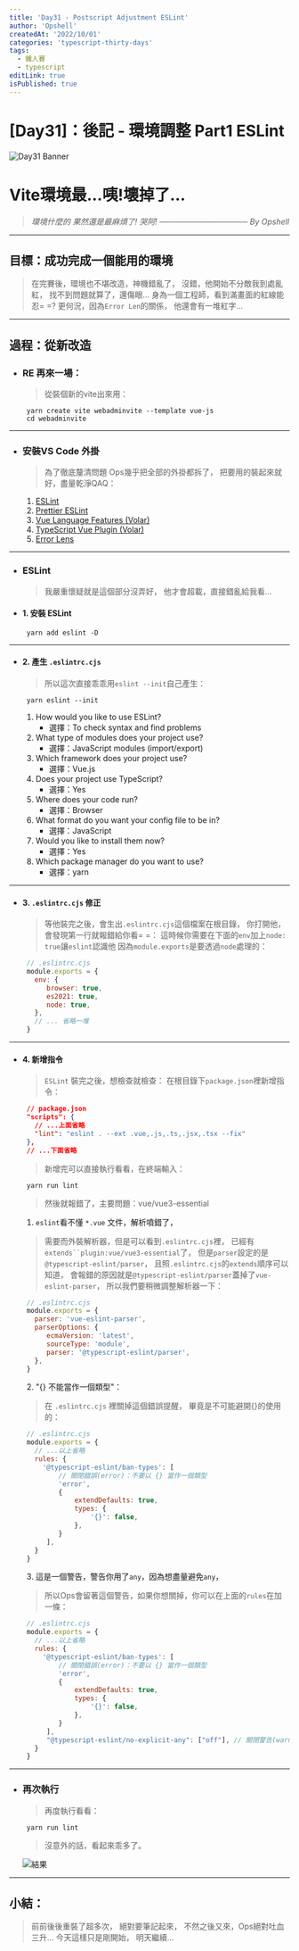 ```yaml
---
title: 'Day31 - Postscript Adjustment ESLint'
author: 'Opshell'
createdAt: '2022/10/01'
categories: 'typescript-thirty-days'
tags:
  - 鐵人賽
  - typescript
editLink: true
isPublished: true
---
```


# [Day31]：後記 - 環境調整 Part1 ESLint
![Day31 Banner](https://ithelp.ithome.com.tw/upload/images/20221001/20109918EjcEQcDdDz.jpg)

# Vite環境最...咦!壞掉了...
> *環境什麼的*
> *果然還是最麻煩了! 哭阿!*
> *──────────────── By Opshell*

---
## 目標：成功完成一個能用的環境
> 在完賽後，環境也不堪改造，神機錯亂了，
> 沒錯，他開始不分敵我到處亂紅，
> 找不到問題就算了，還傷眼...
> 身為一個工程師，看到滿畫面的紅線能忍= =?
> 更何況，因為`Error Len`的關係，
> 他還會有一堆紅字...

---
## 過程：從新改造
- ### RE 再來一場：
   > 從裝個新的vite出來用：
   ```
    yarn create vite webadminvite --template vue-js
    cd webadminvite
   ```

---
- ### 安裝VS Code 外掛
   > 為了徹底釐清問題
   > Ops幾乎把全部的外掛都拆了，
   > 把要用的裝起來就好，盡量乾淨QAQ：
   1. [ESLint](https://marketplace.visualstudio.com/items?itemName=dbaeumer.vscode-eslint)
   2. [Prettier ESLint](https://marketplace.visualstudio.com/items?itemName=rvest.vs-code-prettier-eslint)
   3. [Vue Language Features (Volar)](https://marketplace.visualstudio.com/items?itemName=Vue.volar)
   4. [TypeScript Vue Plugin (Volar)](https://marketplace.visualstudio.com/items?itemName=Vue.vscode-typescript-vue-plugin)
   4. [Error Lens](https://marketplace.visualstudio.com/items?itemName=usernamehw.errorlens)


---
- ### ESLint
   > 我嚴重懷疑就是這個部分沒弄好，
   > 他才會超載，直接錯亂給我看...

- #### 1. 安裝 ESLint
   ```
    yarn add eslint -D
   ```

---
- #### 2. 產生 `.eslintrc.cjs`
   > 所以這次直接乖乖用`eslint --init`自己產生：
   ```
    yarn eslint --init
   ```

   1. How would you like to use ESLint?
      - 選擇：To check syntax and find problems
   2. What type of modules does your project use?
      - 選擇：JavaScript modules (import/export)
   3. Which framework does your project use?
      - 選擇：Vue.js
   4. Does your project use TypeScript?
      - 選擇：Yes
   5. Where does your code run?
      - 選擇：Browser
   6. What format do you want your config file to be in?
      - 選擇：JavaScript
   7. Would you like to install them now?
      - 選擇：Yes
   8. Which package manager do you want to use?
      - 選擇：yarn

---
- #### 3. `.eslintrc.cjs` 修正
   > 等他裝完之後，會生出`.eslintrc.cjs`這個檔案在根目錄，
   > 你打開他，會發現第一行就報錯給你看= =：
   > 這時候你需要在下面的`env`加上`node: true`讓`eslint`認識他
   > 因為`module.exports`是要透過`node`處理的：
   ```javascript
    // .eslintrc.cjs
    module.exports = {
      env: {
         browser: true,
         es2021: true,
         node: true,
      },
      // ... 省略一堆
    }
   ```

---
- #### 4. 新增指令
   > `ESLint` 裝完之後，想檢查就檢查：
   > 在根目錄下`package.json`裡新增指令：
   ```json
    // package.json
    "scripts": {
      // ...上面省略
      "lint": "eslint . --ext .vue,.js,.ts,.jsx,.tsx --fix"
    },
    // ...下面省略
   ```
   > 新增完可以直接執行看看，在終端輸入：
   ```
    yarn run lint
   ```
   > 然後就報錯了，主要問題：vue/vue3-essential

   1. `eslint`看不懂 `*.vue` 文件，解析噴錯了，
   >    需要而外裝解析器，但是可以看到`.eslintrc.cjs`裡，
   >    已經有`extends``plugin:vue/vue3-essential`了，
   >    但是`parser`設定的是`@typescript-eslint/parser`，
   >    且照`.eslintrc.cjs`的`extends`順序可以知道，
   >    會報錯的原因就是`@typescript-eslint/parser`蓋掉了`vue-eslint-parser`，
   >    所以我們要稍微調整解析器一下：
   ```javascript
    // .eslintrc.cjs
    module.exports = {
      parser: 'vue-eslint-parser',
      parserOptions: {
         ecmaVersion: 'latest',
         sourceType: 'module',
         parser: '@typescript-eslint/parser',
      },
    }
   ```

   2. "{} 不能當作一個類型"：
   > 在 `.eslintrc.cjs` 裡關掉這個錯誤提醒，
   > 畢竟是不可能避開{}的使用的：
   ```javascript
    // .eslintrc.cjs
    module.exports = {
      // ...以上省略
      rules: {
        '@typescript-eslint/ban-types': [
            // 關閉錯誤(error)：不要以 {} 當作一個類型
            'error',
            {
                extendDefaults: true,
                types: {
                    '{}': false,
                },
            }
         ],
      }
    }
   ```

   3. 這是一個警告，警告你用了`any`，因為想盡量避免`any`，
   > 所以Ops會留著這個警告，如果你想關掉，你可以在上面的`rules`在加一條：
   ```javascript
    // .eslintrc.cjs
    module.exports = {
      // ...以上省略
      rules: {
        '@typescript-eslint/ban-types': [
            // 關閉錯誤(error)：不要以 {} 當作一個類型
            'error',
            {
                extendDefaults: true,
                types: {
                    '{}': false,
                },
            }
         ],
         "@typescript-eslint/no-explicit-any": ["off"], // 關閉警告(warning)：不允許使用 any
      }
    }
   ```

---
- ### 再次執行
   > 再度執行看看：
   ```
    yarn run lint
   ```
   > 沒意外的話，看起來乖多了。

   ![結果](https://ithelp.ithome.com.tw/upload/images/20221001/20109918wwJAg3J4Qp.png)

---
## 小結：
> 前前後後重裝了超多次，
> 絕對要筆記起來，
> 不然之後又來，Ops絕對吐血三升...
> 今天這樣只是剛開始，
> 明天繼續...

